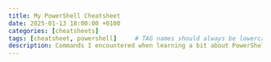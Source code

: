 ```yaml
---
title: My PowerShell Cheatsheet
date: 2025-01-13 18:00:00 +0100
categories: [cheatsheets]
tags: [cheatsheet, powershell]     # TAG names should always be lowercase
description: Commands I encountered when learning a bit about PowerShell.
---
```

